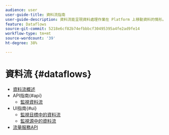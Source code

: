 ```yaml
---
audience: user
user-guide-title: 資料流指南
user-guide-description: 資料流能呈現資料處理作業在 Platform 上移動資料的情形。
feature: Dataflows
source-git-commit: 5218e6cf82b74efbbbcf30495395a4fe2ad9fe14
workflow-type: tm+mt
source-wordcount: '39'
ht-degree: 38%

---
```



# 資料流 {#dataflows}

- [資料流概述](./home.md)
- API指南{#api}
   - [監視資料流](./api/monitor.md)
- UI指南{#ui}
   - [監視目標中的資料流](./ui/monitor-destinations.md)
   - [監視源中的資料流](./ui/monitor-sources.md)
- [流量服務API](https://www.adobe.io/experience-platform-apis/references/flow-service/)